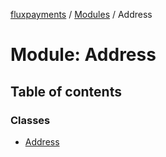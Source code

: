 [fluxpayments](../README.md) / [Modules](../modules.md) / Address

# Module: Address

## Table of contents

### Classes

- [Address](../classes/Address.Address.md)
